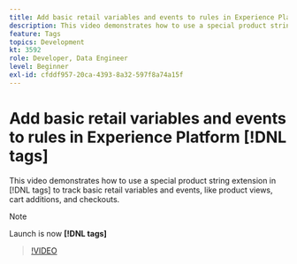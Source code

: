 ```yaml
---
title: Add basic retail variables and events to rules in Experience Platform [!DNL tags]
description: This video demonstrates how to use a special product string extension in [!DNL tags] to track basic retail variables and events, like product views, cart additions, and checkouts.
feature: Tags
topics: Development
kt: 3592
role: Developer, Data Engineer
level: Beginner
exl-id: cfddf957-20ca-4393-8a32-597f8a74a15f
---
```

# Add basic retail variables and events to rules in Experience Platform [!DNL tags]

This video demonstrates how to use a special product string extension in [!DNL tags] to track basic retail variables and events, like product views, cart additions, and checkouts.

>[!NOTE]
>
> Launch is now **[!DNL tags]**

>[!VIDEO](https://video.tv.adobe.com/v/28763/?quality=12&learn=on)
